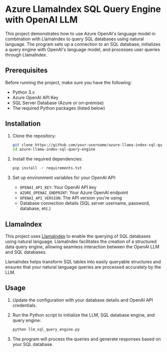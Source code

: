 # Azure LlamaIndex SQL Query Engine with OpenAI LLM

This project demonstrates how to use Azure OpenAI's language model in combination with LlamaIndex to query SQL databases using natural language. The program sets up a connection to an SQL database, initializes a query engine with OpenAI's language model, and processes user queries through LlamaIndex.

## Prerequisites

Before running the project, make sure you have the following:

- Python 3.x
- Azure OpenAI API Key
- SQL Server Database (Azure or on-premise)
- The required Python packages (listed below)

## Installation

1. Clone the repository:
    ```bash
    git clone https://github.com/your-username/azure-llama-index-sql-query-engine.git
    cd azure-llama-index-sql-query-engine
    ```

2. Install the required dependencies:
    ```bash
    pip install -r requirements.txt
    ```

3. Set up environment variables for your OpenAI API:
    - `OPENAI_API_KEY`: Your OpenAI API key
    - `AZURE_OPENAI_ENDPOINT`: Your Azure OpenAI endpoint
    - `OPENAI_API_VERSION`: The API version you're using
    - Database connection details (SQL server username, password, database, etc.)

## LlamaIndex

This project uses [LlamaIndex](https://gpt-index.readthedocs.io/) to enable the querying of SQL databases using natural language. LlamaIndex facilitates the creation of a structured data query engine, allowing seamless interaction between the OpenAI LLM and SQL databases.

LlamaIndex helps transform SQL tables into easily queryable structures and ensures that your natural language queries are processed accurately by the LLM.

## Usage

1. Update the configuration with your database details and OpenAI API credentials.
2. Run the Python script to initialize the LLM, SQL database engine, and query engine:
    ```bash
    python llm_sql_query_engine.py
    ```

3. The program will process the queries and generate responses based on your SQL database.
